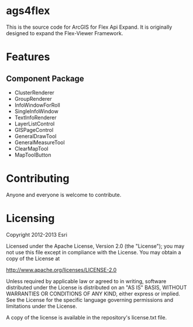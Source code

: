 # ags4flex
This is the source code for ArcGIS for Flex Api Expand. It is originally designed to expand the Flex-Viewer Framework.
# Features
## Component Package
* ClusterRenderer
* GroupRenderer
* InfoWindowForRoll
* SingleInfoWindow
* TextInfoRenderer
* LayerListControl
* GISPageControl
* GeneralDrawTool
* GeneralMeasureTool
* ClearMapTool
* MapToolButton
# Contributing
Anyone and everyone is welcome to contribute.
# Licensing
Copyright 2012-2013 Esri

Licensed under the Apache License, Version 2.0 (the "License"); you may not use this file except in compliance with the License. You may obtain a copy of the License at

http://www.apache.org/licenses/LICENSE-2.0

Unless required by applicable law or agreed to in writing, software distributed under the License is distributed on an "AS IS" BASIS, WITHOUT WARRANTIES OR CONDITIONS OF ANY KIND, either express or implied. See the License for the specific language governing permissions and limitations under the License.

A copy of the license is available in the repository's license.txt file.